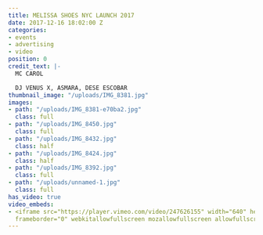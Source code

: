 ```yaml
---
title: MELISSA SHOES NYC LAUNCH 2017
date: 2017-12-16 18:02:00 Z
categories:
- events
- advertising
- video
position: 0
credit_text: |-
  MC CAROL

  DJ VENUS X, ASMARA, DESE ESCOBAR
thumbnail_image: "/uploads/IMG_8381.jpg"
images:
- path: "/uploads/IMG_8381-e70ba2.jpg"
  class: full
- path: "/uploads/IMG_8450.jpg"
  class: full
- path: "/uploads/IMG_8432.jpg"
  class: half
- path: "/uploads/IMG_8424.jpg"
  class: half
- path: "/uploads/IMG_8392.jpg"
  class: full
- path: "/uploads/unnamed-1.jpg"
  class: full
has_video: true
video_embeds:
- <iframe src="https://player.vimeo.com/video/247626155" width="640" height="360"
  frameborder="0" webkitallowfullscreen mozallowfullscreen allowfullscreen></iframe>
---
```


